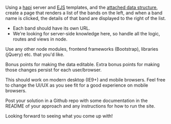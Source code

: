 Using a [hapi](https://github.com/spumko/hapi) server and [EJS](https://github.com/visionmedia/ejs) templates, and the [attached data structure](./bands.json), create a page that renders a list of the bands on the left, and when a band name is clicked, the details of that band are displayed to the right of the list.

 * Each band should have its own URL.
 * We're looking for server-side knowledge here, so handle all the logic, routes and views in node.

Use any other node modules, frontend frameworks (Bootstrap), libraries (jQuery) etc. that you'd like.

Bonus points for making the data editable. Extra bonus points for making those changes persist for each user/browser.

This should work on modern desktop (IE9+) and mobile browsers. Feel free to change the UI/UX as you see fit for a good experience on mobile browsers.

Post your solution in a Github repo with some documentation in the README of your approach and any instructions for how to run the site.

Looking forward to seeing what you come up with!
